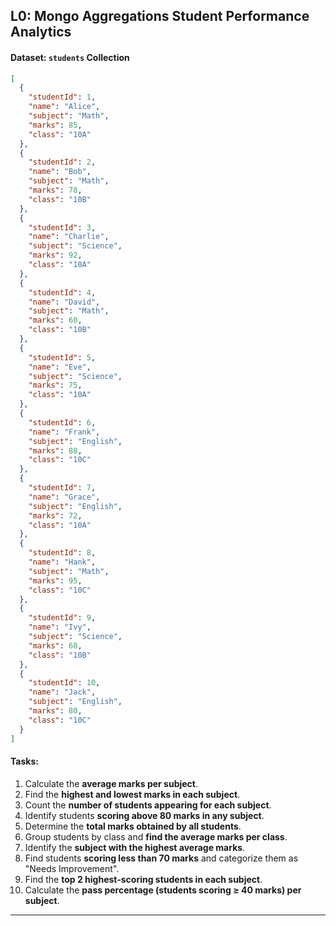 ## **L0: Mongo Aggregations Student Performance Analytics**

#### **Dataset: `students` Collection**

```json
[
  {
    "studentId": 1,
    "name": "Alice",
    "subject": "Math",
    "marks": 85,
    "class": "10A"
  },
  {
    "studentId": 2,
    "name": "Bob",
    "subject": "Math",
    "marks": 78,
    "class": "10B"
  },
  {
    "studentId": 3,
    "name": "Charlie",
    "subject": "Science",
    "marks": 92,
    "class": "10A"
  },
  {
    "studentId": 4,
    "name": "David",
    "subject": "Math",
    "marks": 60,
    "class": "10B"
  },
  {
    "studentId": 5,
    "name": "Eve",
    "subject": "Science",
    "marks": 75,
    "class": "10A"
  },
  {
    "studentId": 6,
    "name": "Frank",
    "subject": "English",
    "marks": 88,
    "class": "10C"
  },
  {
    "studentId": 7,
    "name": "Grace",
    "subject": "English",
    "marks": 72,
    "class": "10A"
  },
  {
    "studentId": 8,
    "name": "Hank",
    "subject": "Math",
    "marks": 95,
    "class": "10C"
  },
  {
    "studentId": 9,
    "name": "Ivy",
    "subject": "Science",
    "marks": 68,
    "class": "10B"
  },
  {
    "studentId": 10,
    "name": "Jack",
    "subject": "English",
    "marks": 80,
    "class": "10C"
  }
]
```

#### **Tasks:**

1. Calculate the **average marks per subject**.
2. Find the **highest and lowest marks in each subject**.
3. Count the **number of students appearing for each subject**.
4. Identify students **scoring above 80 marks in any subject**.
5. Determine the **total marks obtained by all students**.
6. Group students by class and **find the average marks per class**.
7. Identify the **subject with the highest average marks**.
8. Find students **scoring less than 70 marks** and categorize them as "Needs Improvement".
9. Find the **top 2 highest-scoring students in each subject**.
10. Calculate the **pass percentage (students scoring ≥ 40 marks) per subject**.

---
